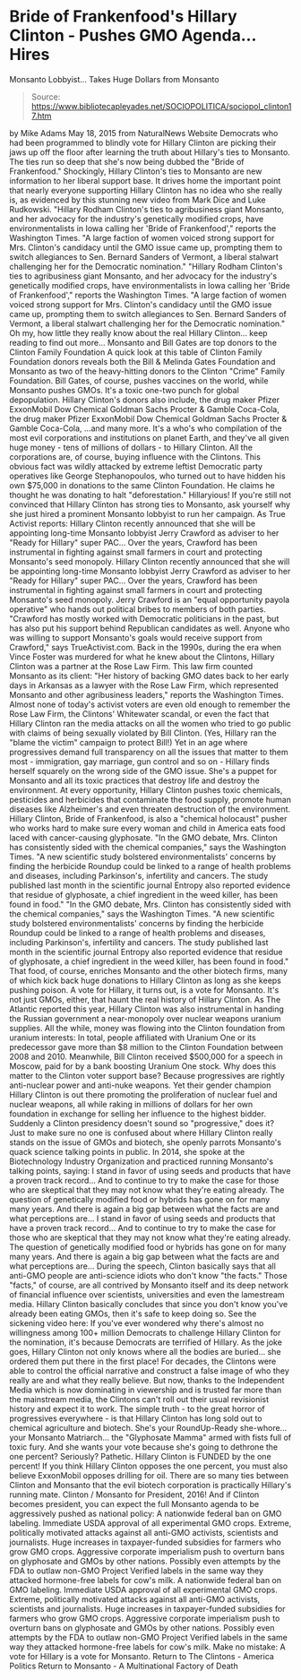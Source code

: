 # Bride of Frankenfood's Hillary Clinton - Pushes GMO Agenda... Hires 
Monsanto Lobbyist... Takes Huge Dollars from Monsanto

> Source: https://www.bibliotecapleyades.net/SOCIOPOLITICA/sociopol_clinton17.htm

by Mike Adams May 18, 2015
from NaturalNews Website
Democrats who had been programmed to blindly vote for Hillary Clinton are picking their jaws up off the floor after learning the truth about Hillary's ties to Monsanto.
The ties run so deep that she's now being dubbed the "Bride of Frankenfood." Shockingly, Hillary Clinton's ties to Monsanto are new information to her liberal support base.
It drives home the important point that nearly everyone supporting Hillary Clinton has no idea who she really is, as evidenced by this stunning new video from Mark Dice and Luke Rudkowski.
"Hillary Rodham Clinton's ties to agribusiness giant Monsanto, and her advocacy for the industry's genetically modified crops, have environmentalists in Iowa calling her 'Bride of Frankenfood'," reports the Washington Times. "A large faction of women voiced strong support for Mrs. Clinton's candidacy until the GMO issue came up, prompting them to switch allegiances to Sen. Bernard Sanders of Vermont, a liberal stalwart challenging her for the Democratic nomination."
"Hillary Rodham Clinton's ties to agribusiness giant Monsanto, and her advocacy for the industry's genetically modified crops, have environmentalists in Iowa calling her 'Bride of Frankenfood'," reports the Washington Times.
"A large faction of women voiced strong support for Mrs. Clinton's candidacy until the GMO issue came up, prompting them to switch allegiances to Sen. Bernard Sanders of Vermont, a liberal stalwart challenging her for the Democratic nomination."
Oh my, how little they really know about the real Hillary Clinton... keep reading to find out more...
Monsanto and Bill Gates are top donors to the Clinton Family Foundation
A quick look at this table of Clinton Family Foundation donors reveals both the Bill & Melinda Gates Foundation and Monsanto as two of the heavy-hitting donors to the Clinton "Crime" Family Foundation. Bill Gates, of course, pushes vaccines on the world, while Monsanto pushes GMOs. It's a toxic one-two punch for global depopulation. Hillary Clinton's donors also include,
the drug maker Pfizer ExxonMobil Dow Chemical Goldman Sachs Procter & Gamble Coca-Cola,
the drug maker Pfizer
ExxonMobil
Dow Chemical
Goldman Sachs
Procter & Gamble
Coca-Cola,
...and many more.
It's a who's who compilation of the most evil corporations and institutions on planet Earth, and they've all given huge money - tens of millions of dollars - to Hillary Clinton. All the corporations are, of course, buying influence with the Clintons. This obvious fact was wildly attacked by extreme leftist Democratic party operatives like George Stephanopoulos, who turned out to have hidden his own $75,000 in donations to the same Clinton Foundation.
He claims he thought he was donating to halt "deforestation." Hillaryious!
If you're still not convinced that Hillary Clinton has strong ties to Monsanto, ask yourself why she just hired a prominent Monsanto lobbyist to run her campaign. As True Activist reports:
Hillary Clinton recently announced that she will be appointing long-time Monsanto lobbyist Jerry Crawford as adviser to her "Ready for Hillary" super PAC... Over the years, Crawford has been instrumental in fighting against small farmers in court and protecting Monsanto's seed monopoly.
Hillary Clinton recently announced that she will be appointing long-time Monsanto lobbyist Jerry Crawford as adviser to her "Ready for Hillary" super PAC...
Over the years, Crawford has been instrumental in fighting against small farmers in court and protecting Monsanto's seed monopoly.
Jerry Crawford is an "equal opportunity payola operative" who hands out political bribes to members of both parties.
"Crawford has mostly worked with Democratic politicians in the past, but has also put his support behind Republican candidates as well. Anyone who was willing to support Monsanto's goals would receive support from Crawford," says TrueActivist.com.
Back in the 1990s, during the era when Vince Foster was murdered for what he knew about the Clintons, Hillary Clinton was a partner at the Rose Law Firm.
This law firm counted Monsanto as its client:
"Her history of backing GMO dates back to her early days in Arkansas as a lawyer with the Rose Law Firm, which represented Monsanto and other agribusiness leaders," reports the Washington Times.
Almost none of today's activist voters are even old enough to remember the Rose Law Firm, the Clintons' Whitewater scandal, or even the fact that Hillary Clinton ran the media attacks on all the women who tried to go public with claims of being sexually violated by Bill Clinton. (Yes, Hillary ran the "blame the victim" campaign to protect Bill!) Yet in an age where progressives demand full transparency on all the issues that matter to them most - immigration, gay marriage, gun control and so on - Hillary finds herself squarely on the wrong side of the GMO issue.
She's a puppet for Monsanto and all its toxic practices that destroy life and destroy the environment.
At every opportunity, Hillary Clinton pushes toxic chemicals, pesticides and herbicides that contaminate the food supply, promote human diseases like Alzheimer's and even threaten destruction of the environment.
Hillary Clinton, Bride of Frankenfood, is also a "chemical holocaust" pusher who works hard to make sure every woman and child in America eats food laced with cancer-causing glyphosate.
"In the GMO debate, Mrs. Clinton has consistently sided with the chemical companies," says the Washington Times. "A new scientific study bolstered environmentalists' concerns by finding the herbicide Roundup could be linked to a range of health problems and diseases, including Parkinson's, infertility and cancers. The study published last month in the scientific journal Entropy also reported evidence that residue of glyphosate, a chief ingredient in the weed killer, has been found in food."
"In the GMO debate, Mrs. Clinton has consistently sided with the chemical companies," says the Washington Times.
"A new scientific study bolstered environmentalists' concerns by finding the herbicide Roundup could be linked to a range of health problems and diseases, including Parkinson's, infertility and cancers.
The study published last month in the scientific journal Entropy also reported evidence that residue of glyphosate, a chief ingredient in the weed killer, has been found in food."
That food, of course, enriches Monsanto and the other biotech firms, many of which kick back huge donations to Hillary Clinton as long as she keeps pushing poison. A vote for Hillary, it turns out, is a vote for Monsanto.
It's not just GMOs, either, that haunt the real history of Hillary Clinton.
As The Atlantic reported this year, Hillary Clinton was also instrumental in handing the Russian government a near-monopoly over nuclear weapons uranium supplies. All the while, money was flowing into the Clinton foundation from uranium interests:
In total, people affiliated with Uranium One or its predecessor gave more than $8 million to the Clinton Foundation between 2008 and 2010. Meanwhile, Bill Clinton received $500,000 for a speech in Moscow, paid for by a bank boosting Uranium One stock.
Why does this matter to the Clinton voter support base? Because progressives are rightly anti-nuclear power and anti-nuke weapons.
Yet their gender champion Hillary Clinton is out there promoting the proliferation of nuclear fuel and nuclear weapons, all while raking in millions of dollars for her own foundation in exchange for selling her influence to the highest bidder.
Suddenly a Clinton presidency doesn't sound so "progressive," does it?
Just to make sure no one is confused about where Hillary Clinton really stands on the issue of GMOs and biotech, she openly parrots Monsanto's quack science talking points in public. In 2014, she spoke at the Biotechnology Industry Organization and practiced running Monsanto's talking points, saying:
I stand in favor of using seeds and products that have a proven track record... And to continue to try to make the case for those who are skeptical that they may not know what they're eating already. The question of genetically modified food or hybrids has gone on for many many years. And there is again a big gap between what the facts are and what perceptions are...
I stand in favor of using seeds and products that have a proven track record... And to continue to try to make the case for those who are skeptical that they may not know what they're eating already.
The question of genetically modified food or hybrids has gone on for many many years. And there is again a big gap between what the facts are and what perceptions are...
During the speech, Clinton basically says that all anti-GMO people are anti-science idiots who don't know "the facts."
Those "facts," of course, are all contrived by Monsanto itself and its deep network of financial influence over scientists, universities and even the lamestream media.
Hillary Clinton basically concludes that since you don't know you've already been eating GMOs, then it's safe to keep doing so. See the sickening video here:
If you've ever wondered why there's almost no willingness among 100+ million Democrats to challenge Hillary Clinton for the nomination, it's because Democrats are terrified of Hillary. As the joke goes, Hillary Clinton not only knows where all the bodies are buried... she ordered them put there in the first place! For decades, the Clintons were able to control the official narrative and construct a false image of who they really are and what they really believe. But now, thanks to the Independent Media which is now dominating in viewership and is trusted far more than the mainstream media, the Clintons can't roll out their usual revisionist history and expect it to work. The simple truth - to the great horror of progressives everywhere - is that Hillary Clinton has long sold out to chemical agriculture and biotech. She's your RoundUp-Ready she-whore... your Monsanto Matriarch... the "Glyphosate Mamma" armed with fists full of toxic fury.
And she wants your vote because she's going to dethrone the one percent? Seriously? Pathetic.
Hillary Clinton is FUNDED by the one percent! If you think Hillary Clinton opposes the one percent, you must also believe ExxonMobil opposes drilling for oil.
There are so many ties between Clinton and Monsanto that the evil biotech corporation is practically Hillary's running mate.
Clinton / Monsanto for President, 2016! And if Clinton becomes president, you can expect the full Monsanto agenda to be aggressively pushed as national policy:
A nationwide federal ban on GMO labeling. Immediate USDA approval of all experimental GMO crops. Extreme, politically motivated attacks against all anti-GMO activists, scientists and journalists. Huge increases in taxpayer-funded subsidies for farmers who grow GMO crops. Aggressive corporate imperialism push to overturn bans on glyphosate and GMOs by other nations. Possibly even attempts by the FDA to outlaw non-GMO Project Verified labels in the same way they attacked hormone-free labels for cow's milk.
A nationwide federal ban on GMO labeling.
Immediate USDA approval of all experimental GMO crops.
Extreme, politically motivated attacks against all anti-GMO activists, scientists and journalists.
Huge increases in taxpayer-funded subsidies for farmers who grow GMO crops.
Aggressive corporate imperialism push to overturn bans on glyphosate and GMOs by other nations.
Possibly even attempts by the FDA to outlaw non-GMO Project Verified labels in the same way they attacked hormone-free labels for cow's milk.
Make no mistake: A vote for Hillary is a vote for Monsanto.
Return to The Clintons - America Politics
Return to Monsanto - A Multinational Factory of Death
